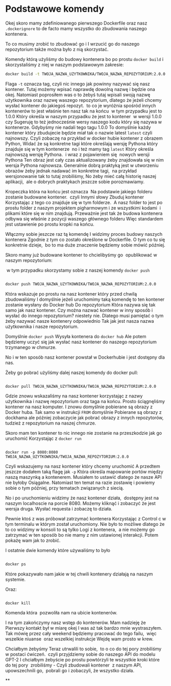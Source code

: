# Podstawowe komendy

Okej skoro mamy zdefiniowanego pierwszego Dockerfile oraz nasz `.dockerignore` to de facto mamy wszystko do zbudowania naszego kontenera.

To co musimy zrobić to zbudować go i I wrzucić go do naszego repozytorium także można było z nią skorzystać.

Komendy którą użyliśmy do budowy kontenera bo po prostu `docker build` i skorzystaliśmy z niej w naszym podstawowym zakresie:

```bash
docker build -t TWOJA_NAZWA_UZYTKOWNIKA/TWOJA_NAZWA_REPOZYTORIUM:2.0.0 .
```

Flaga `-t` oznacza tag, czyli nic innego jak powinny nazywać się nasz kontener. Tutaj możemy wpisać naprawdę dowolną nazwę i będzie ona okej. Natomiast poprosiłem was o to żebyś tutaj wpisali swoją nazwę użytkownika oraz nazwę waszego repozytorium, dlatego że jeżeli chcemy wysłać kontener do jakiegoś repozyt.  to co je wyróżnia spośród innych kontenerów to jest właśnie ten nasz tak na końcu  w tym przypadku jest to 1.0.0 Który określa w naszym przypadku że jest to kontener  w wersji 1.0.0 czy Sugeruję to też jednocześnie wersy naszego kodu który się nazywa w kontenerze. Gdybyśmy nie nadali tego tagu 1.0.0 To domyślnie każdy kontener który zbudujecie będzie miał tak o nazwie latest `latest` czyli najnowszy. Czyli zobaczę na przykład w docker hubie kontener z obrazem Python, Widać że są konkretne tagi które określają wersję Pythona który znajduje się w tym kontenerze  no i też mamy tag `latest` Który określa najnowszą wersję Pythona.  i wraz z pojawieniem się  nowych wersji Pythona Ten obraz jest cały czas aktualizowany żeby znajdowała się w nim wersja Pythona najnowsza. Generalnie dobrą praktyką jest w utworzeniu obrazów żeby jednak nadawać im konkretne tagi,  na przykład wersjonowanie tak to tutaj zrobiliśmy, No żeby mieć całą historię naszej aplikacji,  ale o dobrych praktykach jeszcze sobie porozmawiamy.

  

Kropeczka która na końcu jest oznacza  Na podstawie jakiego folderu zostanie budowane kontener.  czyli Innymi słowy Zbuduj kontener Korzystając z tego co znajduje się w tym folderze.  A nasz folder to jest po prostu folder z naszym projektem pigharmowym i ze wszystkimi kodami  i  plikami które się w nim znajdują. Przeważnie jest tak że budowa kontenera odbywa się właśnie z pozycji waszego głównego folderu Więc standardem jest ustawienie po prostu kropki na końcu. 

  

Włączmy sobie jeszcze raz tą komendę I widzimy proces budowy naszych kontenera Zgodnie z tym co zostało określone w Dockerfile. O tym co tu się konkretnie dzieje,  bo to ma duże znaczenie będziemy sobie mówić później.

  

Skoro mamy już budowane kontener to chcielibyśmy go  opublikować w naszym repozytorium:

  

 w tym przypadku skorzystamy sobie z naszej komendy `docker push`

  

```bash

docker push TWOJA_NAZWA_UZYTKOWNIKA/TWOJA_NAZWA_REPOZYTORIUM:2.0.0

```

  

Która wskazuje po prostu na nasz kontener który przed chwilą zbudowaliśmy I domyślnie jeżeli uruchomimy taką komendę to ten kontener zostanie wysłany do Docker hub Do repozytorium Która nazywa się tak samo jak nasz kontener. Czy można nazwać kontener w inny sposób i wysłać do innego repozytorium? niestety nie. Dlatego musi pamiętać o tym żeby nazywać nasze kontenery odpowiednio Tak jak jest nasza nazwa użytkownika i nasze repozytorium.

  

Domyślnie `docker push` Wysyła kontenera do `docker hub` Ale potem będziemy uczyć się jak wysłać nasz kontener do naszego repozytorium trzymanego w chmurze.

  

No i w ten sposób nasz kontener powstał w Dockerhubie i jest dostępny dla nas.

  

Żeby go pobrać użyliśmy dalej naszej komendy do docker pull:

  

```

docker pull TWOJA_NAZWA_UZYTKOWNIKA/TWOJA_NAZWA_REPOZYTORIUM:2.0.0

```

  

Gdzie znowu wskazaliśmy na nasz kontener korzystając z nazwy użytkownika i nazwę repozytorium oraz taga na końcu. Prosto ściągnęliśmy kontener na nasz komputer. I znowu domyślnie pobierane są obrazy z Docker huba. Tak samo w instrukcji `FROM` domyślnie Pobierane są obrazy z dockhama ale później zobaczycie jak pobrać obrazy z innych repozytorów, tudzież z repozytorium na naszej chmurze.

  

Skoro mam ten kontener to nic innego nie zostanie na przeszkodzie jak go uruchomić Korzystając z `docker run`

  

```

docker run -p 8080:8080 TWOJA_NAZWA_UZYTKOWNIKA/TWOJA_NAZWA_REPOZYTORIUM:2.0.0

```

  

Czyli wskazujemy na nasz kontener który chcemy uruchomić A przedtem jeszcze dodałem taką flagę jak `-p` Która określa mapowanie portów między naszą maszynką a kontenerem. Musiałem to ustawić dlatego że nasze API nie byłoby Osiągalne. Natomiast ten temat na razie zostawię i powiemy sobie o tym później, przy tematach związanych z siecią. 

  

No i po uruchomieniu widzimy że nasz kontener działa,  dostępny jest na naszym localhoscie na porcie 8080. Możemy kliknąć i zobaczyć że jest wersja druga. Wysłać requesta i zobaczę to działa. 

  

Pewnie ktoś z was próbował zatrzymać kontenera Korzystając z Control c w tym terminalu w którym został uruchomiony. Nie było to możliwe dlatego że  to co widzimy w konsoli to są tylko Logi z kontenera,  a nie możemy go zatrzymać w ten sposób bo nie mamy z nim ustawionej interakcji. Potem pokażę wam jak to zrobić. 

  

I ostatnie dwie komendy które używaliśmy to było 

  

```bash 

docker ps

```

  

Które pokazywało nam jakie w tej chwili kontenery działają na naszym systemie.

  

Oraz:

  

```bash

docker kill

```

  

Komenda która  pozwoliła nam na ubicie kontenerów.

  

I na tym zakończymy nasz wstęp do kontenerów. Mam nadzieję że Pierwszy kontakt był w miarę okej I was aż tak bardzo mnie wystraszyłem. Tak mówię przez cały weekend będziemy pracować do tego failu,  więc wszelkie niuanse  oraz wszelkiej instrukcje Wejdę wam prosto w krew. 

  

Chciałbym żebyśmy Teraz utrwalili to sobie,  to o co do tej pory zrobiliśmy  w postaci ćwiczeń.  czyli przyjdziemy sobie do naszego API do modelu GPT-2 I chciałbym żebyście po prostu powtórzyli te wszystkie kroki które do tej pory  zrobiliśmy - Czyli zbudowali kontener  z naszym API,  upowszechnili go,  pobrali go i zobaczyli, że wszystko działa.

  
**